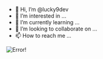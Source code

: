 - 👋 Hi, I’m @lucky9dev
- 👀 I’m interested in ...
- 🌱 I’m currently learning ...
- 💞️ I’m looking to collaborate on ...
- 📫 How to reach me ...

<img src="https://github.com/lucky9dev/lucky9dev/tree/master/images/Houzz" alt="Error!"> 
